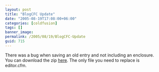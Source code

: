 ```yaml
---
layout: post
title: "BlogCFC Update"
date: "2005-08-19T17:08:00+06:00"
categories: [coldfusion]
tags: []
banner_image: 
permalink: /2005/08/19/BlogCFC-Update
guid: 715
---
```


There was a bug when saving an old entry and not including an enclosure. You can download the zip <a href="http://ray.camdenfamily.com/blog.zip">here</a>. The only file you need to replace is editor.cfm.